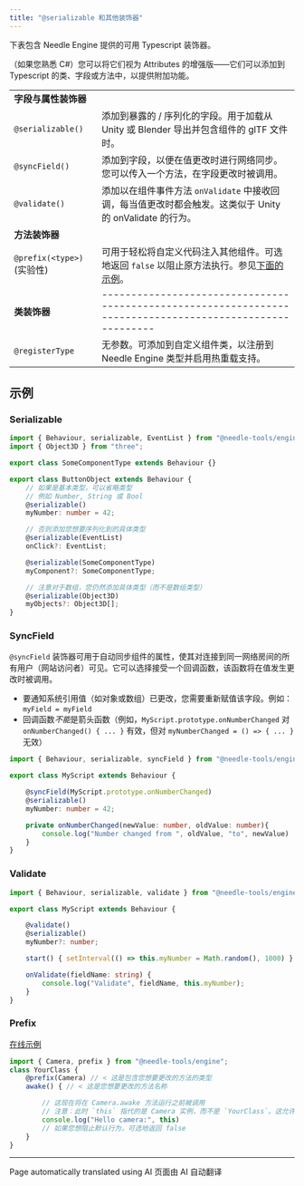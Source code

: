 ```yaml
---
title: "@serializable 和其他装饰器"
---
```


下表包含 Needle Engine 提供的可用 Typescript 装饰器。

（如果您熟悉 C#）您可以将它们视为 Attributes 的增强版——它们可以添加到 Typescript 的类、字段或方法中，以提供附加功能。

|                               |                                                                                                                                                                                                   |
| :---------------------------- | :------------------------------------------------------------------------------------------------------------------------------------------------------------------------------------------------ |
| **字段与属性装饰器**          |                                                                                                                                                                                                   |
| `@serializable()`             | 添加到暴露的 / 序列化的字段。用于加载从 Unity 或 Blender 导出并包含组件的 glTF 文件时。                                                                                                           |
| `@syncField()`                | 添加到字段，以便在值更改时进行网络同步。您可以传入一个方法，在字段更改时被调用。                                                                                                                          |
| `@validate()`                 | 添加以在组件事件方法 `onValidate` 中接收回调，每当值更改时都会触发。这类似于 Unity 的 onValidate 的行为。                                                                                              |
| **方法装饰器**                |                                                                                                                                                                                                   |
| `@prefix(<type>)` (实验性)    | 可用于轻松将自定义代码注入其他组件。可选地返回 `false` 以阻止原方法执行。参见[下面的示例](#prefix)。                                                                                             |
| **类装饰器**                  |                                                                                             --------------------------------------------------------------------------------------------------------- |
| `@registerType`               | 无参数。可添加到自定义组件类，以注册到 Needle Engine 类型并启用热重载支持。                                                                                                                      |

## 示例

### Serializable

```ts twoslash
import { Behaviour, serializable, EventList } from "@needle-tools/engine";
import { Object3D } from "three";

export class SomeComponentType extends Behaviour {}

export class ButtonObject extends Behaviour {
    // 如果是基本类型，可以省略类型
    // 例如 Number, String 或 Bool
    @serializable()
    myNumber: number = 42;

    // 否则添加您想要序列化到的具体类型
    @serializable(EventList)
    onClick?: EventList;

    @serializable(SomeComponentType)
    myComponent?: SomeComponentType;

    // 注意对于数组，您仍然添加具体类型（而不是数组类型）
    @serializable(Object3D)
    myObjects?: Object3D[];
}
```

### SyncField

`@syncField` 装饰器可用于自动同步组件的属性，使其对连接到同一网络房间的所有用户（网站访问者）可见。它可以选择接受一个回调函数，该函数将在值发生更改时被调用。

*   要通知系统引用值（如对象或数组）已更改，您需要重新赋值该字段。例如：`myField = myField`
*   回调函数*不能*是箭头函数（例如，`MyScript.prototype.onNumberChanged` 对 `onNumberChanged() { ... }` 有效，但对 `myNumberChanged = () => { ... }` 无效）

```ts twoslash
import { Behaviour, serializable, syncField } from "@needle-tools/engine";

export class MyScript extends Behaviour {

    @syncField(MyScript.prototype.onNumberChanged)
    @serializable()
    myNumber: number = 42;

    private onNumberChanged(newValue: number, oldValue: number){
        console.log("Number changed from ", oldValue, "to", newValue)
    }
}
```

### Validate

```ts twoslash
import { Behaviour, serializable, validate } from "@needle-tools/engine";

export class MyScript extends Behaviour {

    @validate()
    @serializable()
    myNumber?: number;

    start() { setInterval(() => this.myNumber = Math.random(), 1000) }

    onValidate(fieldName: string) {
        console.log("Validate", fieldName, this.myNumber);
    }
}
```

### Prefix

[在线示例](https://stackblitz.com/edit/needle-engine-prefix-example?file=src%2Fmain.ts)

```ts twoslash
import { Camera, prefix } from "@needle-tools/engine";
class YourClass {
    @prefix(Camera) // < 这是包含您想要更改的方法的类型
    awake() { // < 这是您想要更改的方法名称

        // 这现在将在 Camera.awake 方法运行之前被调用
        // 注意：此时 `this` 指代的是 Camera 实例，而不是 `YourClass`。这允许您访问组件的内部状态
        console.log("Hello camera:", this)
        // 如果您想阻止默认行为，可选地返回 false
    }
}
```


---
Page automatically translated using AI
页面由 AI 自动翻译